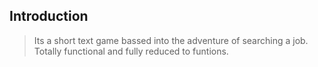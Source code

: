 ## Introduction ##

 >Its a short text game bassed into the adventure of searching a job.
 >Totally functional and fully reduced to funtions.


